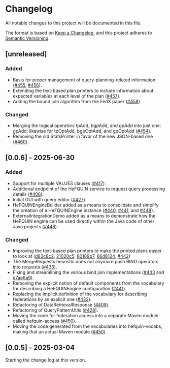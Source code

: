 # Changelog
All notable changes to this project will be documented in this file.

The format is based on [Keep a Changelog](https://keepachangelog.com/en/1.0.0/), and
this project adheres to [Semantic Versioning](https://semver.org/spec/v2.0.0.html).

## [unreleased]

### Added
- Basis for proper management of query-planning-related information ([#455](https://github.com/LiUSemWeb/HeFQUIN/pull/455), [#456](https://github.com/LiUSemWeb/HeFQUIN/pull/456)).
- Extending the text-based plan printers to include information about expected variables at each level of the plan ([#457](https://github.com/LiUSemWeb/HeFQUIN/pull/457)).
- Adding the bound join algorithm from the FedX paper ([#458](https://github.com/LiUSemWeb/HeFQUIN/pull/458)).
### Changed
- Merging the logical operators tpAdd, bgpAdd, and gpAdd into just one: gpAdd; likewise for tpOptAdd, bgpOptAdd, and gpOptAdd ([#454](https://github.com/LiUSemWeb/HeFQUIN/pull/454)).
- Removing the old StatsPrinter in favor of the new JSON-based one ([#460](https://github.com/LiUSemWeb/HeFQUIN/pull/460)).


## [0.0.6] - 2025-06-30

### Added
- Support for multiple VALUES clauses ([#417](https://github.com/LiUSemWeb/HeFQUIN/pull/417)).
- Additional endpoint of the HeFQUIN service to request query processing details ([#406](https://github.com/LiUSemWeb/HeFQUIN/pull/406)).
- Initial GUI with query editor ([#427](https://github.com/LiUSemWeb/HeFQUIN/pull/427)).
- HeFQUINEngineBuilder added as a means to consolidate and simplify the creation of a HeFQUINEngine instance ([#440](https://github.com/LiUSemWeb/HeFQUIN/pull/440), [#441](https://github.com/LiUSemWeb/HeFQUIN/pull/441), and [#448](https://github.com/LiUSemWeb/HeFQUIN/pull/448)).
- ExternalIntegrationDemo added as a means to demonstrate how the HeFQUIN engine can be used directly within the Java code of other Java projects ([#448](https://github.com/LiUSemWeb/HeFQUIN/pull/448)).
### Changed
- Improving the text-based plan printers to make the printed plans easier to look at ([d83c8c2](https://github.com/LiUSemWeb/HeFQUIN/commit/d83c8c227dae2805af8835cf10f412008604c463), [21020c5](https://github.com/LiUSemWeb/HeFQUIN/commit/21020c58f57e26f084ced610917d6ec716f33ac2), [80189b7](https://github.com/LiUSemWeb/HeFQUIN/commit/80189b757b1ee59d3e0c3d647b55ac0a126f5d52), [66d8124](https://github.com/LiUSemWeb/HeFQUIN/commit/66d81248c963d3b790aca57998218b6b77c4625a), [#442](https://github.com/LiUSemWeb/HeFQUIN/pull/442))
- The MergeRequests heuristic does not anymore push BIND operators into requests ([#433](https://github.com/LiUSemWeb/HeFQUIN/pull/433)).
- Fixing and streamlining the various bind join implementations ([#443](https://github.com/LiUSemWeb/HeFQUIN/pull/443) and [e7ae6a9](https://github.com/LiUSemWeb/HeFQUIN/commit/e7ae6a94b68f0553e89a2cedefaf28c7338619c8)).
- Removing the explicit notion of default components from the vocabulary for describing a HeFQUINEngine configuration ([#441](https://github.com/LiUSemWeb/HeFQUIN/pull/441)).
- Replacing the implicit definition of the vocabulary for describing federations by an explicit one ([#432](https://github.com/LiUSemWeb/HeFQUIN/pull/432)).
- Refactoring of DataRetrievalResponse ([#409](https://github.com/LiUSemWeb/HeFQUIN/pull/409)).
- Refactoring of QueryPatternUtils ([#428](https://github.com/LiUSemWeb/HeFQUIN/pull/428)).
- Moving the code for federation access into a separate Maven module called hefquin-access ([#450](https://github.com/LiUSemWeb/HeFQUIN/pull/450)).
- Moving the code generated from the vocabularies into hefquin-vocabs, making that an actual Maven module ([#450](https://github.com/LiUSemWeb/HeFQUIN/pull/450)).

## [0.0.5] - 2025-03-04

Starting the change log at this version.
